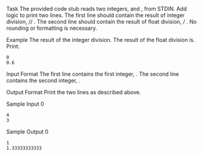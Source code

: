 Task
The provided code stub reads two integers,  and , from STDIN.
Add logic to print two lines. The first line should contain the result of integer division,  // . The second line should contain the result of float division,  / .
No rounding or formatting is necessary.

Example
The result of the integer division.
The result of the float division is.
Print:
````````
0
0.6
````````
Input Format
The first line contains the first integer, .
The second line contains the second integer, .

Output Format
Print the two lines as described above.

Sample Input 0
````````
4
3
````````
Sample Output 0
````````
1
1.33333333333
`````````